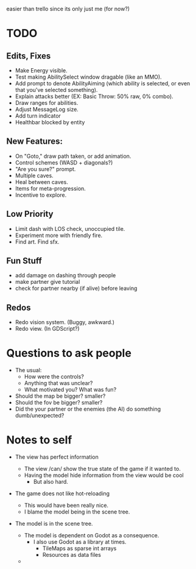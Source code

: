 easier than trello since its only just me (for now?)

# TODO
## Edits, Fixes
* Make Energy visible.
* Test making AbilitySelect window dragable (like an MMO).
* Add prompt to denote AbilityAiming (which ability is selected, or even that you've selected something).
* Explain attacks better (EX: Basic Throw: 50% raw, 0% combo).
* Draw ranges for abilities.
* Adjust MessageLog size.
* Add turn indicator
* Healthbar blocked by entity

## New Features:
* On "Goto," draw path taken, or add animation.
* Control schemes (WASD + diagonals?)
* "Are you sure?" prompt.
* Multiple caves.
* Heal between caves.
* Items for meta-progression.
* Incentive to explore.

## Low Priority
* Limit dash with LOS check, unoccupied tile.
* Experiment more with friendly fire.
* Find art. Find sfx.

## Fun Stuff
* add damage on dashing through people
* make partner give tutorial
* check for partner nearby (if alive) before leaving

## Redos
* Redo vision system. (Buggy, awkward.)
* Redo view. (In GDScript?)

# Questions to ask people
* The usual:
    * How were the controls?
    * Anything that was unclear?
    * What motivated you? What was fun?
* Should the map be bigger? smaller?
* Should the fov be bigger? smaller?
* Did the your partner or the enemies (the AI) do something dumb/unexpected?

# Notes to self
* The view has perfect information
    * The view /can/ show the true state of the game if it wanted to.
    * Having the model hide information from the view would be cool
        * But also hard.

* The game does not like hot-reloading
    * This would have been really nice.
    * I blame the model being in the scene tree.

* The model is in the scene tree.
    * The model is dependent on Godot as a consequence.
        * I also use Godot as a library at times.
            * TileMaps as sparse int arrays
            * Resources as data files
    * 
